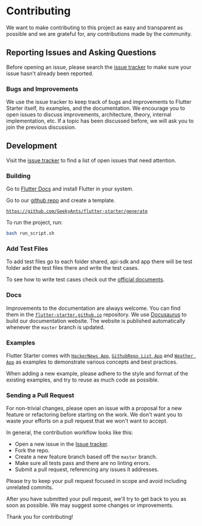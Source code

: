 # Contributing

We want to make contributing to this project as easy and transparent as possible and we are grateful for, any contributions made by the community.

## Reporting Issues and Asking Questions

Before opening an issue, please search the [issue tracker](https://github.com/GeekyAnts/flutter-starter/issues) to make sure your issue hasn't already been reported.

### Bugs and Improvements

We use the issue tracker to keep track of bugs and improvements to Flutter Starter itself, its examples, and the documentation. We encourage you to open issues to discuss improvements, architecture, theory, internal implementation, etc. If a topic has been discussed before, we will ask you to join the previous discussion.

## Development

Visit the [issue tracker](https://github.com/GeekyAnts/flutter-starter/issues) to find a list of open issues that need attention.

### Building

Go to [Flutter Docs](https://flutter.dev/docs/get-started/install) and install Flutter in your system.

Go to our [github repo](https://github.com/GeekyAnts/flutter-starter) and create a template.

[`https://github.com/GeekyAnts/flutter-starter/generate`](https://github.com/GeekyAnts/flutter-starter/generate)

To run the project, run:

```sh
bash run_script.sh
```

### Add Test Files

To add test files go to each folder shared, api-sdk and app there will be test folder add the test files there and write the test cases.

To see how to write test cases check out the [official documents](https://flutter.dev/docs/cookbook/testing/unit/introduction).


### Docs

Improvements to the documentation are always welcome. You can find them in the [`flutter-starter.github.io`](https://github.com/flutter-starter/flutter-starter.github.io) repository. We use [Docusaurus](https://docusaurus.io/) to build our documentation website. The website is published automatically whenever the `master` branch is updated.

### Examples

Flutter Starter comes with [`HackerNews App`](https://flutter-starter.github.io/docs/hacker-news-example), [`GithubRepo List App`](https://flutter-starter.github.io/docs/github-repo-list-example) and [`Weather App`](https://flutter-starter.github.io/docs/weather-app-example) as examples to demonstrate various concepts and best practices.

When adding a new example, please adhere to the style and format of the existing examples, and try to reuse as much code as possible.

### Sending a Pull Request

For non-trivial changes, please open an issue with a proposal for a new feature or refactoring before starting on the work. We don't want you to waste your efforts on a pull request that we won't want to accept.

In general, the contribution workflow looks like this:

- Open a new issue in the [Issue tracker](https://github.com/GeekyAnts/flutter-starter/issues).
- Fork the repo.
- Create a new feature branch based off the `master` branch.
- Make sure all tests pass and there are no linting errors.
- Submit a pull request, referencing any issues it addresses.

Please try to keep your pull request focused in scope and avoid including unrelated commits.

After you have submitted your pull request, we'll try to get back to you as soon as possible. We may suggest some changes or improvements.

Thank you for contributing!
